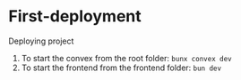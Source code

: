 # First-deployment
Deploying project 

1. To start the convex from the root folder: ``bunx convex dev``
2. To start the frontend from the frontend folder: ``bun dev``

